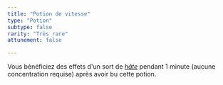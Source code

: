 ```yaml
---
title: "Potion de vitesse"
type: "Potion"
subtype: false
rarity: "Très rare"
attunement: false

---
```

Vous bénéficiez des effets d'un sort de [_hâte_](/grimoire/hate/) pendant 1 minute (aucune concentration requise) après avoir bu cette potion. 
